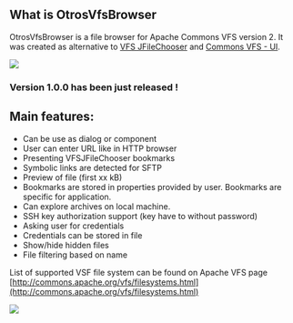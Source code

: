 ## What is OtrosVfsBrowser ##
OtrosVfsBrowser is a file browser for Apache Commons VFS version 2. It was created as alternative to [VFS JFileChooser](http://vfsjfilechooser.sourceforge.net/) and [Commons VFS - UI](http://commons-vfs-ui.sourceforge.net/).

[![](http://www.jetbrains.com/idea/opensource/img/all/banners/idea125x37_white.gif)](http://www.jetbrains.com/idea/)

### Version 1.0.0 has been just released ! ###

## Main features: ##
  * Can be use as dialog or component
  * User can enter URL like in HTTP browser
  * Presenting VFSJFileChooser bookmarks
  * Symbolic links are detected for SFTP
  * Preview of file (first xx kB)
  * Bookmarks are stored in properties provided by user. Bookmarks are specific for application.
  * Can explore archives on local machine.
  * SSH key authorization support (key have to without password)
  * Asking user for credentials
  * Credentials can be stored in file
  * Show/hide hidden files
  * File filtering based on name

List of supported VSF file system can be found on Apache VFS page [http://commons.apache.org/vfs/filesystems.html](http://commons.apache.org/vfs/filesystems.html)

[![](http://www.jetbrains.com/idea/opensource/img/all/banners/idea125x37_white.gif)](http://www.jetbrains.com/idea/)